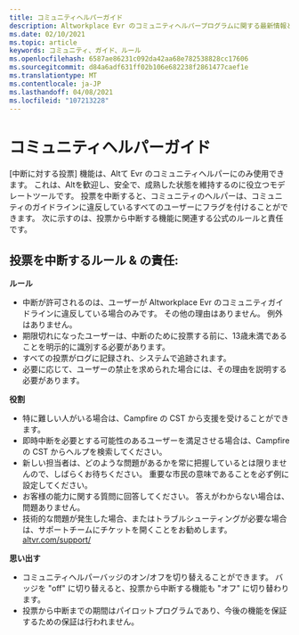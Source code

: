 ```yaml
---
title: コミュニティヘルパーガイド
description: Altworkplace Evr のコミュニティヘルパープログラムに関する最新情報と、投票から中断機能を使用するためのルールと責任については、最新情報を入手してください。
ms.date: 02/10/2021
ms.topic: article
keywords: コミュニティ、ガイド、ルール
ms.openlocfilehash: 6587ae86231c092da42aa68e782538828cc17606
ms.sourcegitcommit: d84a6adf631ff02b106e682238f2861477caef1e
ms.translationtype: MT
ms.contentlocale: ja-JP
ms.lasthandoff: 04/08/2021
ms.locfileid: "107213228"
---
```

# <a name="community-helper-guide"></a>コミュニティヘルパーガイド

[中断に対する投票] 機能は、Altて Evr のコミュニティヘルパーにのみ使用できます。 これは、Altを歓迎し、安全で、成熟した状態を維持するのに役立つモデレートツールです。 投票を中断すると、コミュニティのヘルパーは、コミュニティのガイドラインに違反しているすべてのユーザーにフラグを付けることができます。 次に示すのは、投票から中断する機能に関連する公式のルールと責任です。 

## <a name="vote-to-suspend-rules--responsibilities"></a>投票を中断するルール & の責任: 

**ルール** 

* 中断が許可されるのは、ユーザーが Altworkplace Evr のコミュニティガイドラインに違反している場合のみです。 その他の理由はありません。 例外はありません。  
* 期限切れになったユーザーは、中断のために投票する前に、13歳未満であることを明示的に識別する必要があります。 
* すべての投票がログに記録され、システムで追跡されます。 
* 必要に応じて、ユーザーの禁止を求められた場合には、その理由を説明する必要があります。 

**役割** 

* 特に難しい人がいる場合は、Campfire の CST から支援を受けることができます。  
* 即時中断を必要とする可能性のあるユーザーを満足させる場合は、Campfire の CST からヘルプを検索してください。 
* 新しい担当者は、どのような問題があるかを常に把握しているとは限りませんので、しばらくお待ちください。 重要な市民の意味であることを必ず例に設定してください。 
* お客様の能力に関する質問に回答してください。 答えがわからない場合は、問題ありません。 
* 技術的な問題が発生した場合、またはトラブルシューティングが必要な場合は、サポートチームにチケットを開くことをお勧めします。 [altvr.com/support/](https://help.altvr.com/hc/requests/new?ticket_form_id=114093998653)

**思い出す** 

* コミュニティヘルパーバッジのオン/オフを切り替えることができます。 バッジを "off" に切り替えると、投票から中断する機能も "オフ" に切り替わります。 
* 投票から中断までの期間はパイロットプログラムであり、今後の機能を保証するための保証は行われません。 